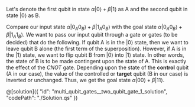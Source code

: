 Let's denote the first qubit in state $\alpha |0\rangle + \beta |1\rangle$ as A and the second qubit in state $|0\rangle$ as B.

Compare our input state $\alpha |0_A0_B\rangle + \beta |1_A0_B\rangle$ with the goal state $\alpha |0_A0_B\rangle + \beta |1_A1_B\rangle$. 
We want to pass our input qubit through a gate or gates (to be decided) that do the following. If qubit A is in the $|0\rangle$ state, then we want to leave qubit B alone (the first term of the superposition). 
However, if A is in the $|1\rangle$ state, we want to flip qubit B from $|0\rangle$ into $|1\rangle$ state. In other words, the state of B is to be made contingent upon the state of A. 
This is exactly the effect of the $CNOT$ gate. Depending upon the state of the **control** qubit (A in our case), the value of the controlled or **target** qubit (B in our case) is inverted or unchanged. Thus, we get the goal state $\alpha |00\rangle + \beta |11\rangle$.  

@[solution]({
    "id": "multi_qubit_gates__two_qubit_gate_1_solution",
    "codePath": "./Solution.qs"
})
